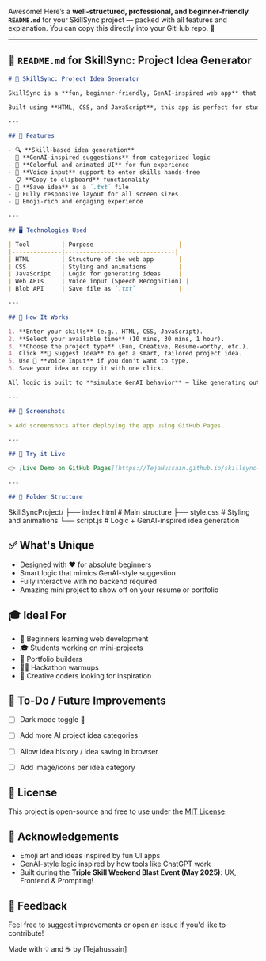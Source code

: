 Awesome! Here’s a **well-structured, professional, and beginner-friendly `README.md`** for your SkillSync project — packed with all features and explanation. You can copy this directly into your GitHub repo. 🌟

---

## 📄 `README.md` for SkillSync: Project Idea Generator

```markdown
# 🎯 SkillSync: Project Idea Generator

SkillSync is a **fun, beginner-friendly, GenAI-inspired web app** that generates unique project ideas based on your **skills, available time, and project type**.

Built using **HTML, CSS, and JavaScript**, this app is perfect for students, beginners, and anyone looking to practice or build something creative in a short time.

---

## 🌟 Features

- 🔍 **Skill-based idea generation**
- 🧠 **GenAI-inspired suggestions** from categorized logic
- 🎨 **Colorful and animated UI** for fun experience
- 🎤 **Voice input** support to enter skills hands-free
- 📋 **Copy to clipboard** functionality
- 💾 **Save idea** as a `.txt` file
- 📱 Fully responsive layout for all screen sizes
- 🤩 Emoji-rich and engaging experience

---

## 🖥️ Technologies Used

| Tool         | Purpose                        |
|--------------|-------------------------------|
| HTML         | Structure of the web app       |
| CSS          | Styling and animations         |
| JavaScript   | Logic for generating ideas     |
| Web APIs     | Voice input (Speech Recognition) |
| Blob API     | Save file as `.txt`            |

---

## 🧠 How It Works

1. **Enter your skills** (e.g., HTML, CSS, JavaScript).
2. **Select your available time** (10 mins, 30 mins, 1 hour).
3. **Choose the project type** (Fun, Creative, Resume-worthy, etc.).
4. Click **🎯 Suggest Idea** to get a smart, tailored project idea.
5. Use 🎤 **Voice Input** if you don't want to type.
6. Save your idea or copy it with one click.

All logic is built to **simulate GenAI behavior** — like generating outputs from your input prompt. This makes the app feel intelligent and interactive!

---

## 📸 Screenshots

> Add screenshots after deploying the app using GitHub Pages.

---

## 🚀 Try it Live

👉 [Live Demo on GitHub Pages](https://TejaHussain.github.io/skillsync-idea-generator) 

---

## 📁 Folder Structure

```

SkillSyncProject/
├── index.html      # Main structure
├── style.css       # Styling and animations
└── script.js       # Logic + GenAI-inspired idea generation


## ✅ What's Unique

- Designed with ❤️ for absolute beginners
- Smart logic that mimics GenAI-style suggestion
- Fully interactive with no backend required
- Amazing mini project to show off on your resume or portfolio



## 🎓 Ideal For

- 👶 Beginners learning web development
- 🎓 Students working on mini-projects
- 📁 Portfolio builders
- 👨‍💻 Hackathon warmups
- 🎨 Creative coders looking for inspiration



## 📌 To-Do / Future Improvements

- [ ] Dark mode toggle 🌙
- [ ] Add more AI project idea categories
- [ ] Allow idea history / idea saving in browser
- [ ] Add image/icons per idea category


## 📜 License

This project is open-source and free to use under the [MIT License](LICENSE).


## 🙌 Acknowledgements

- Emoji art and ideas inspired by fun UI apps
- GenAI-style logic inspired by how tools like ChatGPT work
- Built during the **Triple Skill Weekend Blast Event (May 2025)**: UX, Frontend & Prompting!

## 💬 Feedback

Feel free to suggest improvements or open an issue if you'd like to contribute!

Made with 💡 and ☕ by [Tejahussain]
